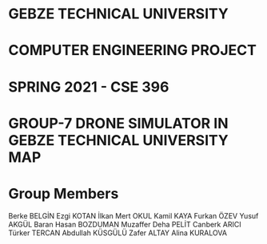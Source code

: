 # GEBZE TECHNICAL UNIVERSITY

# COMPUTER ENGINEERING PROJECT

# SPRING 2021 - CSE 396 
   
# GROUP-7 DRONE SIMULATOR IN GEBZE TECHNICAL UNIVERSITY MAP

# Group Members
Berke BELGİN 
Ezgi KOTAN
İlkan Mert OKUL
Kamil KAYA 
Furkan ÖZEV 
Yusuf AKGÜL
Baran Hasan BOZDUMAN 
Muzaffer Deha PELİT
Canberk ARICI 
Türker TERCAN 
Abdullah KÜSGÜLÜ
Zafer ALTAY 
Alina KURALOVA

